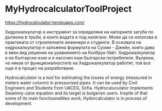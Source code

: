 # MyHydrocalculatorToolProject
https://hydrocalculator.herokuapp.com/

Хидрокалкулатор е инструмент за определяне на напорните загуби по дължина в тръби, в които водата е под налягане.
Може да се използва в практиката от строителните инженери и студенти.
В основата на хидрокалкулатор е заложена формулата на Суоми - Джейн, която дава в явен вид решение на уравнението на Колбрук-Уайт.
Хидрокалкулатор е на български език и е насочен към български потребители.
Въпреки, че някои от функционалностите на Хидрокалкулатор работят, той все още е в процес на разработване.

Hydrocalculator is a tool for estimating the losses of energy (measured in meters water column) in pressurised pipes. It can be used by Civil Engineers and Students
from UACEG, Sofia.
Hydrocaluculator implements Swammy-Jane equation and its target is bulgarian users. Inspite of that some of its main functioanalities work,
Hydorcalculator is in process of development.



